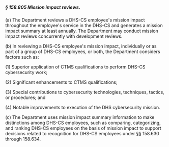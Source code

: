 ##### § 158.805 Mission impact reviews. #####

(a) The Department reviews a DHS-CS employee's mission impact throughout the employee's service in the DHS-CS and generates a mission impact summary at least annually. The Department may conduct mission impact reviews concurrently with development reviews.

(b) In reviewing a DHS-CS employee's mission impact, individually or as part of a group of DHS-CS employees, or both, the Department considers factors such as:

(1) Superior application of CTMS qualifications to perform DHS-CS cybersecurity work;

(2) Significant enhancements to CTMS qualifications;

(3) Special contributions to cybersecurity technologies, techniques, tactics, or procedures; and

(4) Notable improvements to execution of the DHS cybersecurity mission.

(c) The Department uses mission impact summary information to make distinctions among DHS-CS employees, such as comparing, categorizing, and ranking DHS-CS employees on the basis of mission impact to support decisions related to recognition for DHS-CS employees under §§ 158.630 through 158.634.